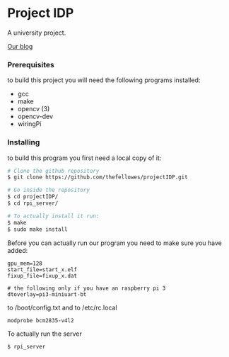 # Project IDP
A university project.

[Our blog](blog.md)

### Prerequisites
to build this project you will need the following programs installed:
* gcc
* make
* opencv (3)
* opencv-dev
* wiringPi


### Installing
to build this program you first need a local copy of it:
```bash
# Clone the github repository
$ git clone https://github.com/thefellowes/projectIDP.git

# Go inside the repository
$ cd projectIDP/
$ cd rpi_server/

# To actually install it run:
$ make
$ sudo make install
```
Before you can actually run our program you need to make sure you have added:
```
gpu_mem=128
start_file=start_x.elf
fixup_file=fixup_x.dat

# the following only if you have an raspberry pi 3
dtoverlay=pi3-miniuart-bt
```
to /boot/config.txt
and to /etc/rc.local
```
modprobe bcm2835-v4l2
```

To actually run the server
```bash
$ rpi_server
```
